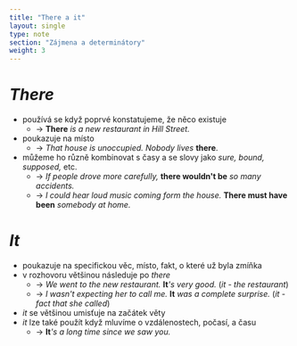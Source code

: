 ```yaml
---
title: "There a it"
layout: single
type: note
section: "Zájmena a determinátory"
weight: 3
---
```

# _There_
- používá se když poprvé konstatujeme, že něco existuje
    - -> **There** _is a new restaurant in Hill Street._
- poukazuje na místo
    - -> _That house is unoccupied. Nobody lives_ **there**.
- můžeme ho různě kombinovat s časy a se slovy jako _sure, bound, supposed,_ etc.
    - -> _If people drove more carefully,_ **there wouldn't be** _so many accidents._
    - -> _I could hear loud music coming form the house._ **There must have been** _somebody at home._
# _It_
- poukazuje na specifickou věc, místo, fakt, o které už byla zmíňka
- v rozhovoru většinou následuje po _there_
    - -> _We went to the new restaurant._ **It**_'s very good._ (_it - the restaurant_)
    - -> _I wasn't expecting her to call me._ **It** _was a complete surprise._ (_it - fact that she called_)
- _it_ se většinou umisťuje na začátek věty
- _it_ lze také použít když mluvíme o vzdálenostech, počasí, a času
    - -> **It**_'s a long time since we saw you._